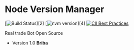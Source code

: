 # Node Version Manager 
[![Build Status](https://travis-ci.org/creationix/nvm.svg?branch=master)][2] [![nvm version](https://img.shields.io/badge/version-v0.34.0-yellow.svg)][4] [![CII Best Practices](https://bestpractices.coreinfrastructure.org/projects/684/badge)](https://bestpractices.coreinfrastructure.org/projects/684)

<!-- START doctoc generated TOC please keep comment here to allow auto update -->
<!-- DON'T EDIT THIS SECTION, INSTEAD RE-RUN doctoc TO UPDATE -->
Real trade Bot Open Source
 - Version 1.0 **Briba**
 
 

